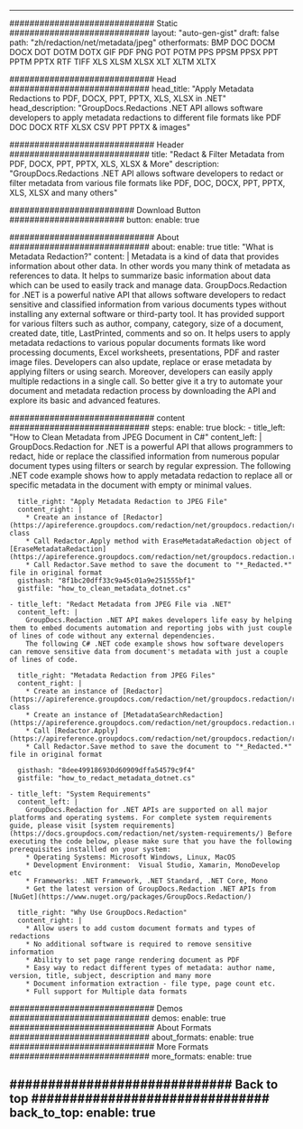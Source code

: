 
---
############################# Static ############################
layout: "auto-gen-gist" 
draft: false
path: "zh/redaction/net/metadata/jpeg"
otherformats: BMP DOC DOCM DOCX DOT DOTM DOTX GIF PDF PNG POT POTM PPS PPSM PPSX PPT PPTM PPTX RTF TIFF XLS XLSM XLSX XLT XLTM XLTX  

############################# Head ############################
head_title: "Apply Metadata Redactions to PDF, DOCX, PPT, PPTX, XLS, XLSX in .NET"
head_description: "GroupDocs.Redactions .NET API allows software developers to apply metadata redactions to different file formats like PDF DOC DOCX RTF XLSX CSV PPT PPTX & images"

############################# Header ############################
title: "Redact & Filter Metadata from PDF, DOCX, PPT, PPTX, XLS, XLSX & More"
description: "GroupDocs.Redactions .NET API allows software developers to redact or filter metadata from various file formats like PDF, DOC, DOCX, PPT, PPTX, XLS, XLSX and many others"

######################### Download Button #######################
button:
    enable: true

############################# About ############################
about:
    enable: true
    title: "What is Metadata Redaction?"
    content: |
        Metadata is a kind of data that provides information about other data. In other words you many think of metadata as references to data. It helps to summarize basic information about data which can be used to easily track and manage data. GroupDocs.Redaction for .NET is a powerful native API that allows software developers to redact sensitive and classified information from various documents types without installing any external software or third-party tool. It has provided support for various filters such as author, company, category, size of a document, created date, title, LastPrinted, comments and so on.   It helps users to apply metadata redactions to various popular documents formats like word processing documents, Excel worksheets, presentations, PDF and raster image files. Developers can also update, replace or erase metadata by applying filters or using search. Moreover, developers can easily apply multiple redactions in a single call. So better give it a try to automate your document and metadata redaction process by downloading the API and explore its basic and advanced features.

############################# content ############################
steps:
    enable: true
    block:
    - title_left: "How to Clean Metadata from JPEG Document in C#"
      content_left: |
        GroupDocs.Redaction for .NET is a powerful API that allows programmers to redact, hide or replace the classified information from numerous popular document types using filters or search by regular expression.
        The following .NET code example shows how to apply metadata redaction to replace all or specific metadata in the document with empty or minimal values.

      title_right: "Apply Metadata Redaction to JPEG File"
      content_right: |
        * Create an instance of [Redactor](https://apireference.groupdocs.com/redaction/net/groupdocs.redaction/redactor) class 
        * Call Redactor.Apply method with EraseMetadataRedaction object of [EraseMetadataRedaction](https://apireference.groupdocs.com/redaction/net/groupdocs.redaction.redactions/erasemetadataredaction)
        * Call Redactor.Save method to save the document to "*_Redacted.*" file in original format        
      gisthash: "8f1bc20dff33c9a45c01a9e251555bf1"
      gistfile: "how_to_clean_metadata_dotnet.cs"

    - title_left: "Redact Metadata from JPEG File via .NET"
      content_left: |
        GroupDocs.Redaction .NET API makes developers life easy by helping them to embed documents automation and reporting jobs with just couple of lines of code without any external dependencies.
        The following C# .NET code example shows how software developers can remove sensitive data from document's metadata with just a couple of lines of code.
        
      title_right: "Metadata Redaction from JPEG Files"
      content_right: |
        * Create an instance of [Redactor](https://apireference.groupdocs.com/redaction/net/groupdocs.redaction/redactor) class 
        * Create an instance of [MetadataSearchRedaction](https://apireference.groupdocs.com/redaction/net/groupdocs.redaction.redactions/metadatasearchredaction)
        * Call [Redactor.Apply](https://apireference.groupdocs.com/redaction/net/groupdocs.redaction/redactor/methods/apply/index) 
        * Call Redactor.Save method to save the document to "*_Redacted.*" file in original format
        
      gisthash: "8dee499186930d60909dffa54579c9f4"
      gistfile: "how_to_redact_metadata_dotnet.cs"

    - title_left: "System Requirements"
      content_left: |
        GroupDocs.Redaction for .NET APIs are supported on all major platforms and operating systems. For complete system requirements guide, please visit [system requirements](https://docs.groupdocs.com/redaction/net/system-requirements/) Before executing the code below, please make sure that you have the following prerequisites installled on your system:
        * Operating Systems: Microsoft Windows, Linux, MacOS
        * Development Environment:  Visual Studio, Xamarin, MonoDevelop etc
        * Frameworks: .NET Framework, .NET Standard, .NET Core, Mono
        * Get the latest version of GroupDocs.Redaction .NET APIs from [NuGet](https://www.nuget.org/packages/GroupDocs.Redaction/)
        
      title_right: "Why Use GroupDocs.Redaction"
      content_right: |
        * Allow users to add custom document formats and types of redactions
        * No additional software is required to remove sensitive information
        * Ability to set page range rendering document as PDF
        * Easy way to redact different types of metadata: author name, version, title, subject, description and many more
        * Document information extraction - file type, page count etc.
        * Full support for Multiple data formats

############################# Demos ############################
demos:
    enable: true
############################# About Formats ############################
about_formats:
    enable: true
############################# More Formats ############################
more_formats:
    enable: true

############################# Back to top ###############################
back_to_top:
    enable: true
---